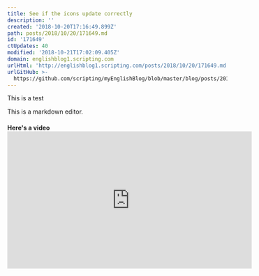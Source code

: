 ```yaml
---
title: See if the icons update correctly
description: ''
created: '2018-10-20T17:16:49.899Z'
path: posts/2018/10/20/171649.md
id: '171649'
ctUpdates: 40
modified: '2018-10-21T17:02:09.405Z'
domain: englishblog1.scripting.com
urlHtml: 'http://englishblog1.scripting.com/posts/2018/10/20/171649.md'
urlGitHub: >-
  https://github.com/scripting/myEnglishBlog/blob/master/blog/posts/2018/10/20/171649.md
---
```

This is a test

This is a markdown editor.

#### Here's a video<iframe width="560" height="315" src="https://www.youtube.com/embed/U594N3AottE" frameborder="0" allow="autoplay; encrypted-media" allowfullscreen="" style="font-size: var(--normal-font-size);"></iframe>